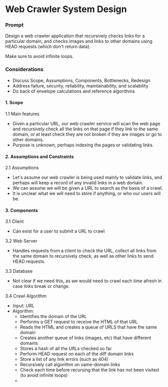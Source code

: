 # Web Crawler System Design

### Prompt
Design a web crawler application that recursively checks links for a particular domain, and checks images and links to other domains using HEAD requests (which don't return data). 

Make sure to avoid infinite loops.

### Considerations
- Discuss Scope, Assumptions, Components, Bottlenecks, Redesign
- Address failure, security, reliability, maintainability, and scalability
- Do back of envelope calculations and reference algorithms

#### 1. Scope

1.1 Main features
  - Given a particular URL, our web crawler service will scan the web page and recursively check all the links on that page if they link to the same domain, or at least check they are not broken if they are images or go to other domains. 
  - Purpose is unknown, perhaps indexing the pages or validating links. 

#### 2. Assumptions and Constraints

2.1 Assumptions 
  - Let's assume our web crawler is being used mainly to validate links, and perhaps will keep a record of any invalid links in a web domain. 
  - We can assume we will be given a URL to search as the basis of a crawl.
  - It is unclear what we will need to store if anything, or who our users will be. 

#### 3. Components

3.1 Client 
  - Can exist for a user to submit a URL to crawl

3.2 Web Server
  - Handles requests from a client to check the URL, collect all links from the same domain to recursively check, as well as other links to send HEAD requests. 

3.3 Database
  - Not clear if we need this, as we would need to crawl each time afresh in case links break or change.

3.4 Crawl Algorithm
  - Input: URL
  - Algorithm: 
    - Identifies the domain of the URL
    - Performs a GET request to receive the HTML of that URL
    - Reads the HTML and creates a queue of URLS that have the same domain
    - Creates another queue of links (images, etc) that have different domains
    - Stores a hash of all the URLs checked so far 
    - Perform HEAD request on each of the diff domain links
    - Store a list of any link errors (such as 404)
    - Recursively call algorithm on same-domain links
    - Check each time before recursing that the link has not been visited (to avoid infinite loops)
    - 





